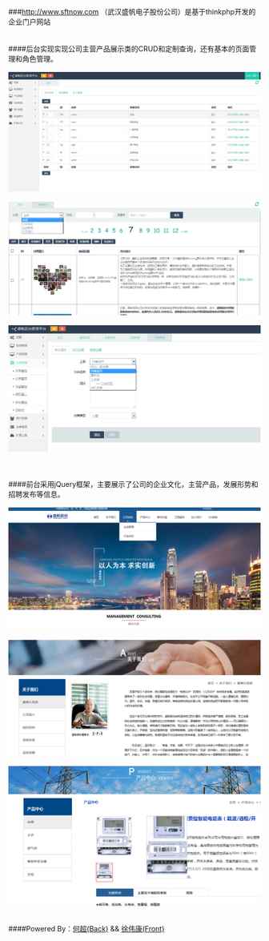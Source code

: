 ###http://www.sftnow.com （武汉盛帆电子股份公司）是基于thinkphp开发的企业门户网站
<br>
<br><br>####后台实现实现公司主营产品展示类的CRUD和定制查询，还有基本的页面管理和角色管理。<br><br>
![](back1.png "Title")<br><br>![](back2.png "Title")<br><br>![](back3.png "Title")<br><br>
<br><br>####前台采用jQuery框架，主要展示了公司的企业文化，主营产品，发展形势和招聘发布等信息。<br><br>
![](font1.png "Title")<br><br>![](font2.png "Title")<br><br>![](font3.png "Title")<br><br>


####Powered By：[何超(Back)](https://github.com/hechao12)  && [徐伟康(Front)](https://github.com/xuweikang)

